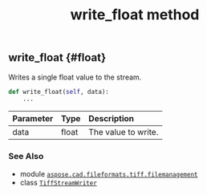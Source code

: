 ﻿---
title: write_float method
second_title: Aspose.CAD for Python via .NET API References
description: 
type: docs
weight: 50
url: /python-net/aspose.cad.fileformats.tiff.filemanagement/tiffstreamwriter/write_float/
is_root: false
---

## write_float {#float}

Writes a single float value to the stream.



```python
def write_float(self, data):
    ...
```


| Parameter | Type | Description |
| :- | :- | :- |
| data | float | The value to write. |



### See Also
* module [`aspose.cad.fileformats.tiff.filemanagement`](../../)
* class [`TiffStreamWriter`](/cad/python-net/aspose.cad.fileformats.tiff.filemanagement/tiffstreamwriter)
